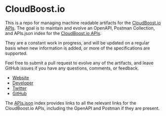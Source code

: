 # CloudBoost.ioThis is a repo for managing machine readable artifacts for the [CloudBoost.io APIs](https://www.cloudboost.io/). The goal is to maintain and evolve an OpenAPI, Postman Collection, and APIs.json index for the [CloudBoost.io APIs](https://www.cloudboost.io/).They are a constant work in progress, and will be updated on a regular basis when new information is added, or more of the specifications are supported.Feel free to submit a pull request to evolve any of the artifacts, and leave GitHub issues if you have any questions, comments, or feedback.- [Website](https://www.cloudboost.io/)- [Developer](https://www.cloudboost.io/)- [Twitter](https://twitter.com/cloudboostio)- [GitHub](https://github.com/cloudboost)The [APIs.json](https://github.com/api-evangelist/cloudboost-io/blob/master/apis.json) index provides links to all the relevant links for the CloudBoost.io APIs, including the OpenAPI and Postman if they are present.